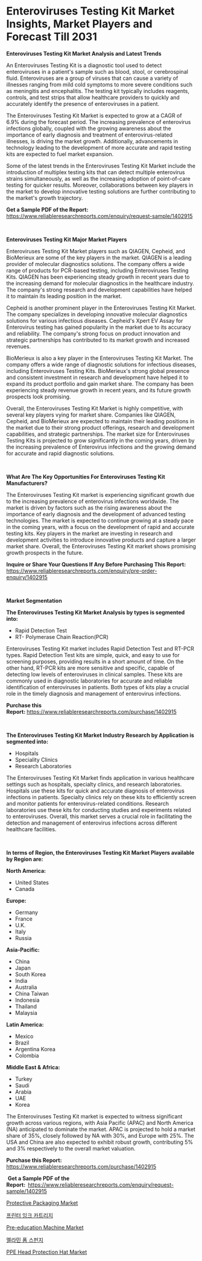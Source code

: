 <p><h1>Enteroviruses Testing Kit Market Insights, Market Players and Forecast Till 2031</h1></p><p><strong>Enteroviruses Testing Kit Market Analysis and Latest Trends</strong></p>
<p><p>An Enteroviruses Testing Kit is a diagnostic tool used to detect enteroviruses in a patient's sample such as blood, stool, or cerebrospinal fluid. Enteroviruses are a group of viruses that can cause a variety of illnesses ranging from mild cold symptoms to more severe conditions such as meningitis and encephalitis. The testing kit typically includes reagents, controls, and test strips that allow healthcare providers to quickly and accurately identify the presence of enteroviruses in a patient.</p><p>The Enteroviruses Testing Kit Market is expected to grow at a CAGR of 6.9% during the forecast period. The increasing prevalence of enterovirus infections globally, coupled with the growing awareness about the importance of early diagnosis and treatment of enterovirus-related illnesses, is driving the market growth. Additionally, advancements in technology leading to the development of more accurate and rapid testing kits are expected to fuel market expansion.</p><p>Some of the latest trends in the Enteroviruses Testing Kit Market include the introduction of multiplex testing kits that can detect multiple enterovirus strains simultaneously, as well as the increasing adoption of point-of-care testing for quicker results. Moreover, collaborations between key players in the market to develop innovative testing solutions are further contributing to the market's growth trajectory.</p></p>
<p><strong>Get a Sample PDF of the Report:&nbsp;</strong> <a href="https://www.reliableresearchreports.com/enquiry/request-sample/1402915">https://www.reliableresearchreports.com/enquiry/request-sample/1402915</a></p>
<p>&nbsp;</p>
<p><strong>Enteroviruses Testing Kit Major Market Players</strong></p>
<p><p>Enteroviruses Testing Kit Market players such as QIAGEN, Cepheid, and BioMerieux are some of the key players in the market. QIAGEN is a leading provider of molecular diagnostics solutions. The company offers a wide range of products for PCR-based testing, including Enteroviruses Testing Kits. QIAGEN has been experiencing steady growth in recent years due to the increasing demand for molecular diagnostics in the healthcare industry. The company's strong research and development capabilities have helped it to maintain its leading position in the market.</p><p>Cepheid is another prominent player in the Enteroviruses Testing Kit Market. The company specializes in developing innovative molecular diagnostics solutions for various infectious diseases. Cepheid's Xpert EV Assay for Enterovirus testing has gained popularity in the market due to its accuracy and reliability. The company's strong focus on product innovation and strategic partnerships has contributed to its market growth and increased revenues.</p><p>BioMerieux is also a key player in the Enteroviruses Testing Kit Market. The company offers a wide range of diagnostic solutions for infectious diseases, including Enteroviruses Testing Kits. BioMerieux's strong global presence and consistent investment in research and development have helped it to expand its product portfolio and gain market share. The company has been experiencing steady revenue growth in recent years, and its future growth prospects look promising.</p><p>Overall, the Enteroviruses Testing Kit Market is highly competitive, with several key players vying for market share. Companies like QIAGEN, Cepheid, and BioMerieux are expected to maintain their leading positions in the market due to their strong product offerings, research and development capabilities, and strategic partnerships. The market size for Enteroviruses Testing Kits is projected to grow significantly in the coming years, driven by the increasing prevalence of Enterovirus infections and the growing demand for accurate and rapid diagnostic solutions.</p></p>
<p>&nbsp;</p>
<p><strong>What Are The Key Opportunities For Enteroviruses Testing Kit Manufacturers?</strong></p>
<p><p>The Enteroviruses Testing Kit market is experiencing significant growth due to the increasing prevalence of enterovirus infections worldwide. The market is driven by factors such as the rising awareness about the importance of early diagnosis and the development of advanced testing technologies. The market is expected to continue growing at a steady pace in the coming years, with a focus on the development of rapid and accurate testing kits. Key players in the market are investing in research and development activities to introduce innovative products and capture a larger market share. Overall, the Enteroviruses Testing Kit market shows promising growth prospects in the future.</p></p>
<p><strong>Inquire or Share Your Questions If Any Before Purchasing This Report:</strong> <a href="https://www.reliableresearchreports.com/enquiry/pre-order-enquiry/1402915">https://www.reliableresearchreports.com/enquiry/pre-order-enquiry/1402915</a></p>
<p>&nbsp;</p>
<p><strong>Market Segmentation</strong></p>
<p><strong>The Enteroviruses Testing Kit Market Analysis by types is segmented into:</strong></p>
<p><ul><li>Rapid Detection Test</li><li>RT- Polymerase Chain Reaction(PCR)</li></ul></p>
<p><p>Enteroviruses Testing Kit market includes Rapid Detection Test and RT-PCR types. Rapid Detection Test kits are simple, quick, and easy to use for screening purposes, providing results in a short amount of time. On the other hand, RT-PCR kits are more sensitive and specific, capable of detecting low levels of enteroviruses in clinical samples. These kits are commonly used in diagnostic laboratories for accurate and reliable identification of enteroviruses in patients. Both types of kits play a crucial role in the timely diagnosis and management of enterovirus infections.</p></p>
<p><strong>Purchase this Report:&nbsp;</strong><a href="https://www.reliableresearchreports.com/purchase/1402915">https://www.reliableresearchreports.com/purchase/1402915</a></p>
<p>&nbsp;</p>
<p><strong>The Enteroviruses Testing Kit Market Industry Research by Application is segmented into:</strong></p>
<p><ul><li>Hospitals</li><li>Speciality Clinics</li><li>Research Laboratories</li></ul></p>
<p><p>The Enteroviruses Testing Kit Market finds application in various healthcare settings such as hospitals, specialty clinics, and research laboratories. Hospitals use these kits for quick and accurate diagnosis of enterovirus infections in patients. Specialty clinics rely on these kits to efficiently screen and monitor patients for enterovirus-related conditions. Research laboratories use these kits for conducting studies and experiments related to enteroviruses. Overall, this market serves a crucial role in facilitating the detection and management of enterovirus infections across different healthcare facilities.</p></p>
<p>&nbsp;</p>
<p><strong>In terms of Region, the Enteroviruses Testing Kit Market Players available by Region are:</strong></p>
<p>
    <p> <strong> North America: </strong>
        <ul>
            <li>United States</li>
            <li>Canada</li>
        </ul>
        </p> 
    <p> <strong> Europe: </strong>
        <ul>
            <li>Germany</li>
            <li>France</li>
            <li>U.K.</li>
            <li>Italy</li>
            <li>Russia</li>
        </ul>
        </p> 
    <p> <strong> Asia-Pacific: </strong>
        <ul>
            <li>China</li>
            <li>Japan</li>
            <li>South Korea</li>
            <li>India</li>
            <li>Australia</li>
            <li>China Taiwan</li>
            <li>Indonesia</li>
            <li>Thailand</li>
            <li>Malaysia</li>
        </ul>
        </p> 
    <p> <strong> Latin America: </strong>
        <ul>
            <li>Mexico</li>
            <li>Brazil</li>
            <li>Argentina Korea</li>
            <li>Colombia</li>
        </ul>
        </p> 
    <p> <strong> Middle East & Africa: </strong>
        <ul>
            <li>Turkey</li>
            <li>Saudi</li>
            <li>Arabia</li>
            <li>UAE</li>
            <li>Korea</li>
        </ul>
    </p>
    </p>
<p><p>The Enteroviruses Testing Kit market is expected to witness significant growth across various regions, with Asia Pacific (APAC) and North America (NA) anticipated to dominate the market. APAC is projected to hold a market share of 35%, closely followed by NA with 30%, and Europe with 25%. The USA and China are also expected to exhibit robust growth, contributing 5% and 3% respectively to the overall market valuation.</p></p>
<p><strong>Purchase this Report: </strong><a href="https://www.reliableresearchreports.com/purchase/1402915">https://www.reliableresearchreports.com/purchase/1402915</a></p>
<p>&nbsp;<strong>Get a Sample PDF of the Report:&nbsp;&nbsp;</strong><a href="https://www.reliableresearchreports.com/enquiry/request-sample/1402915">https://www.reliableresearchreports.com/enquiry/request-sample/1402915</a></p>
<p><strong></strong></p>
<p><p><a href="https://view.publitas.com/reportprime-1/protective-packaging-market-offers-provide-insightful-data-for-the-time-period-from-2024-to-2031-and-also-provide-analysis-based-on-application-type-and-region/">Protective Packaging Market</a></p><p><a href="https://medium.com/@ronateganok8lzhvasjs9youd/%ED%94%84%EB%A6%B0%ED%84%B0-%EC%9E%89%ED%81%AC-%EC%B9%B4%ED%8A%B8%EB%A6%AC%EC%A7%80-%EC%8B%9C%EC%9E%A5-%EC%A0%90%EC%9C%A0%EC%9C%A8-%EB%B3%80%ED%99%94-%EB%B0%8F-%EC%8B%9C%EC%9E%A5-%EC%84%B1%EC%9E%A5-%ED%8A%B8%EB%A0%8C%EB%93%9C-2024-2031-b5cd5ef13259">프린터 잉크 카트리지</a></p><p><a href="https://butternut-bug-553.notion.site/Pre-education-Machine-Market-Analysis-Examines-its-Scope-on-Growth-Opportunities-and-Forecasted-Tre-9097da22c7714bbdaef5215ae3103f11">Pre-education Machine Market</a></p><p><a href="https://medium.com/@ronateganok8lzhvasjs9youd/%EB%A9%94%EB%9D%BC%EB%AF%BC-%ED%8F%BC-%EC%8A%A4%ED%8E%80%EC%A7%80-%EC%8B%9C%EC%9E%A5-%EC%9C%A0%ED%98%95-%EC%9D%91%EC%9A%A9-%EB%B0%8F-%EC%A7%80%EB%A6%AC%EB%B3%84-%EC%A2%85%ED%95%A9-%ED%8F%89%EA%B0%80-dcb4043b4b24">멜라민 폼 스펀지</a></p><p><a href="https://five-trouble-98a.notion.site/Insights-into-PPE-Head-Protection-Hat-Market-Size-Analysing-Market-Share-Trends-and-Growth-from-2-61ec63d9c248465cb770f27153f1b9dc">PPE Head Protection Hat Market</a></p></p>